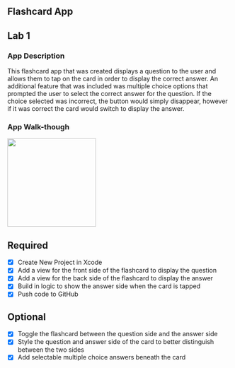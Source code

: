 ## Flashcard App


## Lab 1

### App Description
This flashcard app that was created displays a question to the user and allows them to tap on the card in order to display the correct answer. An additional feature that was included was multiple choice options that prompted the user to select the correct answer for the question. If the choice selected was incorrect, the button would simply disappear, however if it was correct the card would switch to display the answer.

### App Walk-though

<img src="![MadisonDeGreziaLab1](https://user-images.githubusercontent.com/89614960/155896915-e9bf23a1-8f92-4b63-90b4-104ddeebb2e5.gif)" width=200><br>




## Required
- [x] Create New Project in Xcode
- [x] Add a view for the front side of the flashcard to display the question
- [x] Add a view for the back side of the flashcard to display the answer
- [x] Build in logic to show the answer side when the card is tapped
- [x] Push code to GitHub
## Optional
- [x] Toggle the flashcard between the question side and the answer side
- [x] Style the question and answer side of the card to better distinguish between the two sides
- [x] Add selectable multiple choice answers beneath the card   
